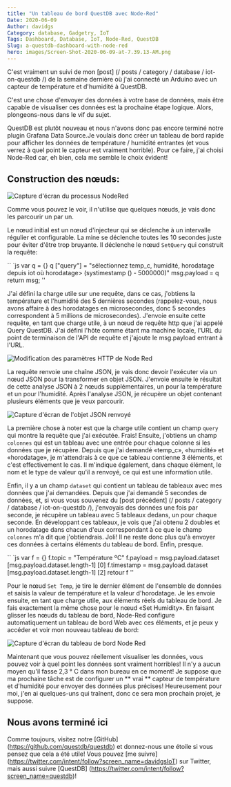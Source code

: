 ```yaml
---
title: "Un tableau de bord QuestDB avec Node-Red"
Date: 2020-06-09
Author: davidgs
Category: database, Gadgetry, IoT
Tags: Dashboard, Database, IoT, Node-Red, QuestDB
Slug: a-questdb-dashboard-with-node-red
hero: images/Screen-Shot-2020-06-09-at-7.39.13-AM.png
---
```


C'est vraiment un suivi de mon [post] (/ posts / category / database / iot-on-questdb /) de la semaine dernière où j'ai connecté un Arduino avec un capteur de température et d'humidité à QuestDB.

C'est une chose d'envoyer des données à votre base de données, mais être capable de visualiser ces données est la prochaine étape logique. Alors, plongeons-nous dans le vif du sujet.

QuestDB est plutôt nouveau et nous n'avons donc pas encore terminé notre plugin Grafana Data Source.Je voulais donc créer un tableau de bord rapide pour afficher les données de température / humidité entrantes (et vous verrez à quel point le capteur est vraiment horrible). Pour ce faire, j'ai choisi Node-Red car, eh bien, cela me semble le choix évident!

## Construction des nœuds:

![Capture d'écran du processus NodeRed](/posts/category/database/images/Screen-Shot-2020-06-09-at-7.38.57-AM.png)

Comme vous pouvez le voir, il n'utilise que quelques nœuds, je vais donc les parcourir un par un.

Le nœud initial est un nœud d'injecteur qui se déclenche à un intervalle régulier et configurable. La mine se déclenche toutes les 10 secondes juste pour éviter d'être trop bruyante. Il déclenche le nœud `SetQuery` qui construit la requête:

`` `js
var q = {}
q ["query"] = "sélectionnez temp_c, humidité, horodatage depuis iot où horodatage> (systimestamp () - 5000000)"
msg.payload = q
return msg;
''

J'ai défini la charge utile sur une requête, dans ce cas, j'obtiens la température et l'humidité des 5 dernières secondes (rappelez-vous, nous avons affaire à des horodatages en microsecondes, donc 5 secondes correspondent à 5 millions de microsecondes). J'envoie ensuite cette requête, en tant que charge utile, à un nœud de requête http que j'ai appelé Query QuestDB. J'ai défini l'hôte comme étant ma machine locale, l'URL du point de terminaison de l'API de requête et j'ajoute le msg.payload entrant à l'URL.

![Modification des paramètres HTTP de Node Red](/posts/category/database/images/Screen-Shot-2020-06-09-at-7.51.26-AM.png "Screen Shot 2020-06-09 at 7.51.26 AM.png")

La requête renvoie une chaîne JSON, je vais donc devoir l'exécuter via un nœud JSON pour la transformer en objet JSON. J'envoie ensuite le résultat de cette analyse JSON à 2 nœuds supplémentaires, un pour la température et un pour l'humidité. Après l'analyse JSON, je récupère un objet contenant plusieurs éléments que je veux parcourir.

![Capture d'écran de l'objet JSON renvoyé](/posts/category/database/images/Screen-Shot-2020-06-09-at-7.57.42-AM.png)

La première chose à noter est que la charge utile contient un champ `query` qui montre la requête que j'ai exécutée. Frais! Ensuite, j'obtiens un champ `colonnes` qui est un tableau avec une entrée pour chaque colonne si les données que je récupère. Depuis que j'ai demandé «temp_c», «humidité» et «horodatage», je m'attendrais à ce que ce tableau contienne 3 éléments, et c'est effectivement le cas. Il m'indique également, dans chaque élément, le nom et le type de valeur qu'il a renvoyé, ce qui est une information utile.

Enfin, il y a un champ `dataset` qui contient un tableau de tableaux avec mes données que j'ai demandées. Depuis que j'ai demandé 5 secondes de données, et, si vous vous souvenez du [post précédent] (/ posts / category / database / iot-on-questdb /), j'envoyais des données une fois par seconde, je récupère un tableau avec 5 tableaux dedans, un pour chaque seconde. En développant ces tableaux, je vois que j'ai obtenu 2 doubles et un horodatage dans chacun d'eux correspondant à ce que le champ `colonnes` m'a dit que j'obtiendrais. Joli! Il ne reste donc plus qu'à envoyer ces données à certains éléments du tableau de bord. Enfin, presque.

`` `js
var f = {}
f.topic = "Température ºC"
f.payload = msg.payload.dataset [msg.payload.dataset.length-1] [0]
f.timestamp = msg.payload.dataset [msg.payload.dataset.length-1] [2]
retour f
''

Pour le nœud `Set Temp`, je tire le dernier élément de l'ensemble de données et saisis la valeur de température et la valeur d'horodatage. Je les envoie ensuite, en tant que charge utile, aux éléments réels du tableau de bord. Je fais exactement la même chose pour le nœud «Set Humidity». En faisant glisser les nœuds du tableau de bord, Node-Red configure automatiquement un tableau de bord Web avec ces éléments, et je peux y accéder et voir mon nouveau tableau de bord:

![Capture d'écran du tableau de bord Node Red](/posts/category/database/images/Screen-Shot-2020-06-09-at-7.39.13-AM.png)


Maintenant que vous pouvez réellement visualiser les données, vous pouvez voir à quel point les données sont vraiment horribles! Il n'y a aucun moyen qu'il fasse 2,3 ° C dans mon bureau en ce moment! Je suppose que ma prochaine tâche est de configurer un ** vrai ** capteur de température et d'humidité pour envoyer des données plus précises! Heureusement pour moi, j'en ai quelques-uns qui traînent, donc ce sera mon prochain projet, je suppose.

## Nous avons terminé ici

Comme toujours, visitez notre [GitHub] (https://github.com/questdb/questdb) et donnez-nous une étoile si vous pensez que cela a été utile! Vous pouvez [me suivre] (https://twitter.com/intent/follow?screen_name=davidgsIoT) sur Twitter, mais aussi suivre [QuestDB] (https://twitter.com/intent/follow?screen_name=questdb)!
